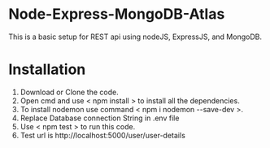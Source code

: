 # Node-Express-MongoDB-Atlas
This is a basic setup for REST api using nodeJS, ExpressJS, and MongoDB.

# Installation
1) Download or Clone the code.
2) Open cmd and use < npm install >  to install all the dependencies.
3) To install nodemon use command < npm i nodemon --save-dev >.
4) Replace Database connection String in .env file
5) Use < npm test > to run this code.
6) Test url is http://localhost:5000/user/user-details
